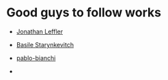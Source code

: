 # Good guys to follow works 

* [Jonathan Leffler](https://stackoverflow.com/users/15168/jonathan-leffler)

* [Basile Starynkevitch](https://stackoverflow.com/users/841108/basile-starynkevitch)

* [pablo-bianchi](https://askubuntu.com/users/349837/pablo-bianchi)
* 


